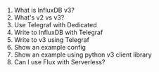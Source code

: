 1. What is InfluxDB v3?
2. What's v2 vs v3?
3. Use Telegraf with Dedicated
4. Write to InfluxDB with Telegraf
5. Write to v3 using Telegraf
6. Show an example config
7. Show an example using python v3 client library
8. Can I use Flux with Serverless?